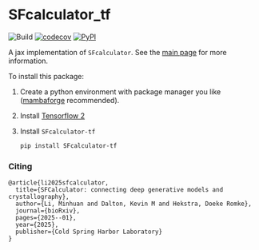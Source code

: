 # SFcalculator_tf
![Build](https://github.com/Hekstra-Lab/SFcalculator_tf/workflows/Build/badge.svg)
[![codecov](https://codecov.io/github/Hekstra-Lab/SFcalculator_tf/branch/master/graph/badge.svg?token=31YACK4HJY)](https://codecov.io/github/Hekstra-Lab/SFcalculator_tf)
[![PyPI](https://img.shields.io/pypi/v/SFcalculator-tf?color=blue)](https://pypi.org/project/SFcalculator-tf/)

A jax implementation of `SFcalculator`. See the [main page](https://github.com/Hekstra-Lab/SFcalculator) for more information.

To install this package:

1. Create a python environment with package manager you like ([mambaforge](https://github.com/mamba-org/mamba) recommended).

2. Install [Tensorflow 2](https://www.tensorflow.org/install)

3. Install `SFcalculator-tf`
    ```bash
    pip install SFcalculator-tf
    ```

### Citing

```
@article{li2025sfcalculator,
  title={SFCalculator: connecting deep generative models and crystallography},
  author={Li, Minhuan and Dalton, Kevin M and Hekstra, Doeke Romke},
  journal={bioRxiv},
  pages={2025--01},
  year={2025},
  publisher={Cold Spring Harbor Laboratory}
}
```
